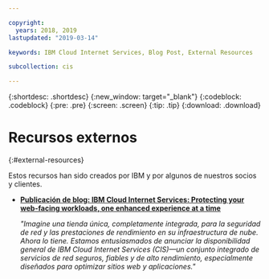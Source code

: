 ```yaml
---

copyright:
  years: 2018, 2019
lastupdated: "2019-03-14"

keywords: IBM Cloud Internet Services, Blog Post, External Resources

subcollection: cis

---
```


{:shortdesc: .shortdesc}
{:new_window: target="_blank"}
{:codeblock: .codeblock}
{:pre: .pre}
{:screen: .screen}
{:tip: .tip}
{:download: .download}

# Recursos externos
{:#external-resources}

Estos recursos han sido creados por IBM y por algunos de nuestros socios y clientes.

* [**Publicación de blog: IBM Cloud Internet Services: Protecting your web-facing workloads, one enhanced experience at a time**](https://www.ibm.com/blogs/bluemix/2018/05/ibm-cloud-internet-services-ga/)
      
   *"Imagine una tienda única, completamente integrada, para la seguridad de red y las prestaciones de rendimiento en su infraestructura de nube. Ahora lo tiene. Estamos entusiasmados de anunciar la disponibilidad general de IBM Cloud Internet Services (CIS)—un conjunto integrado de servicios de red seguros, fiables y de alto rendimiento, especialmente diseñados para optimizar sitios web y aplicaciones."*


